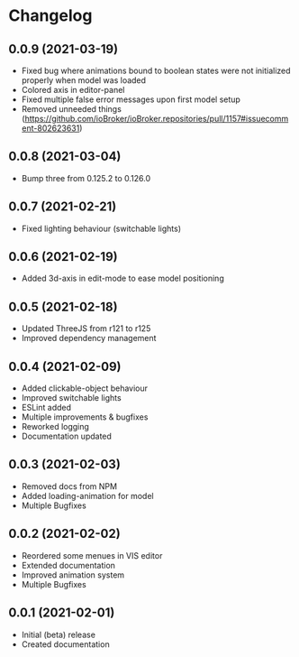 # Changelog
<!--
	Placeholder for the next version (add instead of version-number-headline below):
	## __WORK IN PROGRESS__
-->
## 0.0.9 (2021-03-19)
* Fixed bug where animations bound to boolean states were not initialized properly when model was loaded
* Colored axis in editor-panel
* Fixed multiple false error messages upon first model setup
* Removed unneeded things (https://github.com/ioBroker/ioBroker.repositories/pull/1157#issuecomment-802623631)

## 0.0.8 (2021-03-04)
* Bump three from 0.125.2 to 0.126.0

## 0.0.7 (2021-02-21)
* Fixed lighting behaviour (switchable lights)

## 0.0.6 (2021-02-19)
* Added 3d-axis in edit-mode to ease model positioning

## 0.0.5 (2021-02-18)
* Updated ThreeJS from r121 to r125
* Improved dependency management

## 0.0.4 (2021-02-09)
* Added clickable-object behaviour
* Improved switchable lights
* ESLint added
* Multiple improvements & bugfixes
* Reworked logging
* Documentation updated

## 0.0.3 (2021-02-03)
* Removed docs from NPM
* Added loading-animation for model
* Multiple Bugfixes

## 0.0.2 (2021-02-02)
* Reordered some menues in VIS editor
* Extended documentation
* Improved animation system
* Multiple Bugfixes

## 0.0.1 (2021-02-01)
* Initial (beta) release
* Created documentation